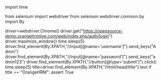 import time

from selenium import webdriver
from selenium.webdriver.common.by import By


driver=webdriver.Chrome()
driver.get("https://opensource-demo.orangehrmlive.com/web/index.php/auth/login")
driver.maximize_window()
time.sleep(5)
driver.find_element(By.XPATH,"//input[@name='username']").send_keys("Admin")
driver.find_element(By.XPATH,"//input[@name='password']").send_keys("admin123")
driver.find_element(By.XPATH,"//button[@type='submit']").click()
time.sleep(5)
title=driver.find_element(By.XPATH,"/html/head/title").text
if title == "OrangeHRM":
    assert True
